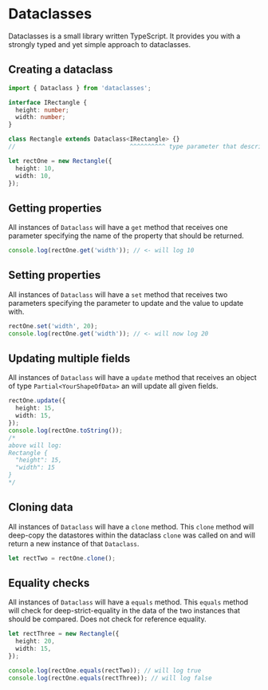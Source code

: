 # Dataclasses

Dataclasses is a small library written TypeScript.
It provides you with a strongly typed and yet simple approach to
dataclasses.

## Creating a dataclass

```ts
import { Dataclass } from 'dataclasses';

interface IRectangle {
  height: number;
  width: number;
}

class Rectangle extends Dataclass<IRectangle> {}
//                                ^^^^^^^^^^ type parameter that describes the shape of your data

let rectOne = new Rectangle({
  height: 10,
  width: 10,
});
```

## Getting properties

All instances of `Dataclass` will have a `get` method that receives one parameter
specifying the name of the property that should be returned.

```ts
console.log(rectOne.get('width')); // <- will log 10
```

## Setting properties

All instances of `Dataclass` will have a `set` method that receives two parameters
specifying the parameter to update and the value to update with.

```ts
rectOne.set('width', 20);
console.log(rectOne.get('width')); // <- will now log 20
```

## Updating multiple fields

All instances of `Dataclass` will have a `update` method that receives an object
of type `Partial<YourShapeOfData>` an will update all given fields.

```ts
rectOne.update({
  height: 15,
  width: 15,
});
console.log(rectOne.toString());
/*
above will log:
Rectangle {
  "height": 15,
  "width": 15
}
*/
```

## Cloning data

All instances of `Dataclass` will have a `clone` method. This `clone` method will
deep-copy the datastores within the dataclass `clone` was called on and will return
a new instance of that `Dataclass`.

```ts
let rectTwo = rectOne.clone();
```

## Equality checks

All instances of `Dataclass` will have a `equals` method. This `equals` method will
check for deep-strict-equality in the data of the two instances that should be compared.
Does not check for reference equality.

```ts
let rectThree = new Rectangle({
  height: 20,
  width: 15,
});

console.log(rectOne.equals(rectTwo)); // will log true
console.log(rectOne.equals(rectThree)); // will log false
```
